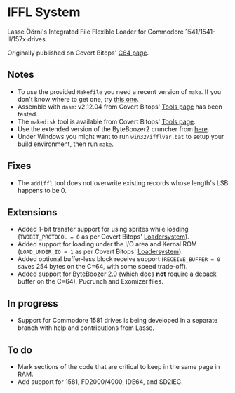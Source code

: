# IFFL System
Lasse Öörni's Integrated File Flexible Loader for Commodore 1541/1541-II/157x drives.

Originally published on Covert Bitops' [C64 page](https://cadaver.github.io/rants/iffl.html).

## Notes
- To use the provided `Makefile` you need a recent version of `make`. If you don't know where to get one, try [this one](http://gnuwin32.sourceforge.net/packages/make.htm).
- Assemble with `dasm`: v2.12.04 from Covert Bitops' [Tools page](https://cadaver.github.io/tools.html) has been tested.
- The `makedisk` tool is available from Covert Bitops' [Tools page](https://cadaver.github.io/tools.html).
- Use the extended version of the ByteBoozer2 cruncher from [here](https://github.com/luigidifraia/ByteBoozer2).
- Under Windows you might want to run `win32/ifflvar.bat` to setup your build environment, then run `make`.

## Fixes
- The `addiffl` tool does not overwrite existing records whose length's LSB happens to be 0.

## Extensions
- Added 1-bit transfer support for using sprites while loading (`TWOBIT_PROTOCOL = 0` as per Covert Bitops' [Loadersystem](https://cadaver.github.io/tools.html)).
- Added support for loading under the I/O area and Kernal ROM (`LOAD_UNDER_IO = 1` as per Covert Bitops' [Loadersystem](https://cadaver.github.io/tools.html)).
- Added optional buffer-less block receive support (`RECEIVE_BUFFER = 0` saves 254 bytes on the C=64, with some speed trade-off).
- Added support for ByteBoozer 2.0 (which does **not** require a depack buffer on the C=64), Pucrunch and Exomizer files.

## In progress
- Support for Commodore 1581 drives is being developed in a separate branch with help and contributions from Lasse.

## To do
- Mark sections of the code that are critical to keep in the same page in RAM.
- Add support for 1581, FD2000/4000, IDE64, and SD2IEC.